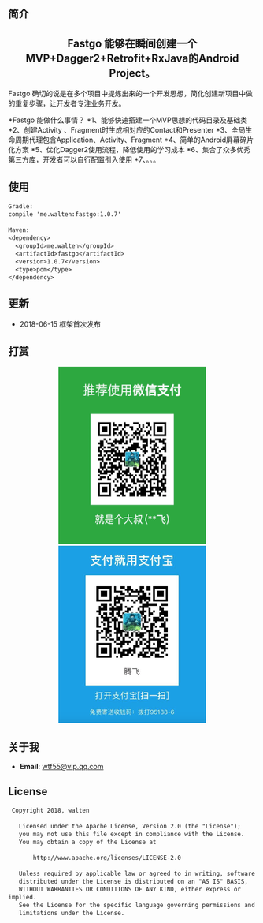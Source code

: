 ## 简介 
   <h2 align="center">Fastgo 能够在瞬间创建一个MVP+Dagger2+Retrofit+RxJava的Android Project。</h2>
   
   Fastgo 确切的说是在多个项目中提炼出来的一个开发思想，简化创建新项目中做的重复步骤，让开发者专注业务开发。
   
   *Fastgo 能做什么事情？
   *1、能够快速搭建一个MVP思想的代码目录及基础类
   *2、创建Activity 、Fragment时生成相对应的Contact和Presenter
   *3、全局生命周期代理包含Application、Activity、Fragment
   *4、简单的Android屏幕碎片化方案
   *5、优化Dagger2使用流程，降低使用的学习成本
   *6、集合了众多优秀第三方库，开发者可以自行配置引入使用
   *7、。。。
   
## 使用 
```
Gradle:
compile 'me.walten:fastgo:1.0.7'

Maven:
<dependency>
  <groupId>me.walten</groupId>
  <artifactId>fastgo</artifactId>
  <version>1.0.7</version>
  <type>pom</type>
</dependency>

```
## 更新
* 2018-06-15 框架首次发布

## 打赏
<div align="center">
   <img src="screenshot/weixin.png" height="360" width=300" >
   
   <img src="screenshot/alipay.png" height="360" width="300" >
</div>

## 关于我
* **Email**: <wtf55@vip.qq.com>  

## License
``` 
 Copyright 2018, walten       
  
   Licensed under the Apache License, Version 2.0 (the "License");
   you may not use this file except in compliance with the License.
   You may obtain a copy of the License at 
 
       http://www.apache.org/licenses/LICENSE-2.0 

   Unless required by applicable law or agreed to in writing, software
   distributed under the License is distributed on an "AS IS" BASIS,
   WITHOUT WARRANTIES OR CONDITIONS OF ANY KIND, either express or implied.
   See the License for the specific language governing permissions and
   limitations under the License.
```
